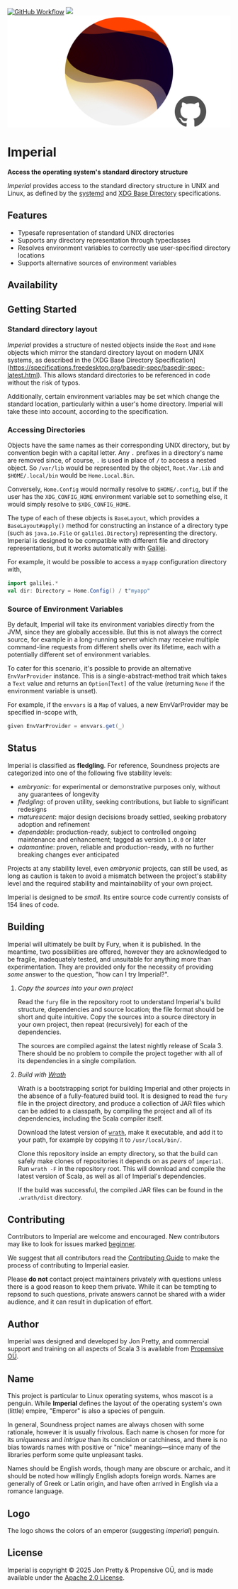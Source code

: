[<img alt="GitHub Workflow" src="https://img.shields.io/github/actions/workflow/status/propensive/imperial/main.yml?style=for-the-badge" height="24">](https://github.com/propensive/imperial/actions)
[<img src="https://img.shields.io/discord/633198088311537684?color=8899f7&label=DISCORD&style=for-the-badge" height="24">](https://discord.com/invite/MBUrkTgMnA)
<img src="/doc/images/github.png" valign="middle">

# Imperial

__Access the operating system's standard directory structure__

_Imperial_ provides access to the standard directory structure in UNIX and Linux, as defined by the
[systemd](https://www.freedesktop.org/software/systemd/man/file-hierarchy.html) and [XDG Base
Directory](https://specifications.freedesktop.org/basedir-spec/basedir-spec-latest.html) specifications.

## Features

- Typesafe representation of standard UNIX directories
- Supports any directory representation through typeclasses
- Resolves environment variables to correctly use user-specified directory locations
- Supports alternative sources of environment variables


## Availability







## Getting Started

### Standard directory layout

_Imperial_ provides a structure of nested objects inside the `Root` and `Home` objects which mirror the standard directory layout on
modern UNIX systems, as described in the
(XDG Base Directory Specification](https://specifications.freedesktop.org/basedir-spec/basedir-spec-latest.html). This allows standard
directories to be referenced in code without the risk of typos.

Additionally, certain environment variables may be set which change the standard location, particularly within a user's home
directory. Imperial will take these into account, according to the specification.

### Accessing Directories

Objects have the same names as their corresponding UNIX directory, but by convention begin with a capital letter. Any `.` prefixes in
a directory's name are removed since, of course, `.` is used in place of `/` to access a nested object. So `/var/lib` would be
represented by the object, `Root.Var.Lib` and `$HOME/.local/bin` would be `Home.Local.Bin`.

Conversely, `Home.Config` would normally resolve to `$HOME/.config`, but if the user has the `XDG_CONFIG_HOME` environment
variable set to something else, it would simply resolve to `$XDG_CONFIG_HOME`.

The type of each of these objects is `BaseLayout`, which provides a `BaseLayout#apply()` method for constructing an instance of
a directory type (such as `java.io.File` or `galilei.Directory`) representing the directory. Imperial is designed to be
compatible with different file and directory representations, but it works automatically with
[Galilei](https://github.com/propensive/galilei).

For example, it would be possible to access a `myapp` configuration directory with,
```scala
import galilei.*
val dir: Directory = Home.Config() / t"myapp"
```

### Source of Environment Variables

By default, Imperial will take its environment variables directly from the JVM, since they are globally accessible. But this
is not always the correct source, for example in a long-running server which may receive multiple command-line requests from
different shells over its lifetime, each with a potentially different set of environment variables.

To cater for this scenario, it's possible to provide an alternative `EnvVarProvider` instance. This is a
single-abstract-method trait which takes a `Text` value and returns an `Option[Text]` of the value (returning `None` if the
environment variable is unset).

For example, if the `envvars` is a `Map` of values, a new EnvVarProvider may be specified in-scope with,
```scala
given EnvVarProvider = envvars.get(_)
```





## Status

Imperial is classified as __fledgling__. For reference, Soundness projects are
categorized into one of the following five stability levels:

- _embryonic_: for experimental or demonstrative purposes only, without any guarantees of longevity
- _fledgling_: of proven utility, seeking contributions, but liable to significant redesigns
- _maturescent_: major design decisions broady settled, seeking probatory adoption and refinement
- _dependable_: production-ready, subject to controlled ongoing maintenance and enhancement; tagged as version `1.0.0` or later
- _adamantine_: proven, reliable and production-ready, with no further breaking changes ever anticipated

Projects at any stability level, even _embryonic_ projects, can still be used,
as long as caution is taken to avoid a mismatch between the project's stability
level and the required stability and maintainability of your own project.

Imperial is designed to be _small_. Its entire source code currently consists
of 154 lines of code.

## Building

Imperial will ultimately be built by Fury, when it is published. In the
meantime, two possibilities are offered, however they are acknowledged to be
fragile, inadequately tested, and unsuitable for anything more than
experimentation. They are provided only for the necessity of providing _some_
answer to the question, "how can I try Imperial?".

1. *Copy the sources into your own project*
   
   Read the `fury` file in the repository root to understand Imperial's build
   structure, dependencies and source location; the file format should be short
   and quite intuitive. Copy the sources into a source directory in your own
   project, then repeat (recursively) for each of the dependencies.

   The sources are compiled against the latest nightly release of Scala 3.
   There should be no problem to compile the project together with all of its
   dependencies in a single compilation.

2. *Build with [Wrath](https://github.com/propensive/wrath/)*

   Wrath is a bootstrapping script for building Imperial and other projects in
   the absence of a fully-featured build tool. It is designed to read the `fury`
   file in the project directory, and produce a collection of JAR files which can
   be added to a classpath, by compiling the project and all of its dependencies,
   including the Scala compiler itself.
   
   Download the latest version of
   [`wrath`](https://github.com/propensive/wrath/releases/latest), make it
   executable, and add it to your path, for example by copying it to
   `/usr/local/bin/`.

   Clone this repository inside an empty directory, so that the build can
   safely make clones of repositories it depends on as _peers_ of `imperial`.
   Run `wrath -F` in the repository root. This will download and compile the
   latest version of Scala, as well as all of Imperial's dependencies.

   If the build was successful, the compiled JAR files can be found in the
   `.wrath/dist` directory.

## Contributing

Contributors to Imperial are welcome and encouraged. New contributors may like
to look for issues marked
[beginner](https://github.com/propensive/imperial/labels/beginner).

We suggest that all contributors read the [Contributing
Guide](/contributing.md) to make the process of contributing to Imperial
easier.

Please __do not__ contact project maintainers privately with questions unless
there is a good reason to keep them private. While it can be tempting to
repsond to such questions, private answers cannot be shared with a wider
audience, and it can result in duplication of effort.

## Author

Imperial was designed and developed by Jon Pretty, and commercial support and
training on all aspects of Scala 3 is available from [Propensive
O&Uuml;](https://propensive.com/).



## Name

This project is particular to Linux operating systems, whos mascot is a penguin. While __Imperial__ defines the layout of the
operating system's own (little) empire, "Emperor" is also a species of penguin.

In general, Soundness project names are always chosen with some rationale,
however it is usually frivolous. Each name is chosen for more for its
_uniqueness_ and _intrigue_ than its concision or catchiness, and there is no
bias towards names with positive or "nice" meanings—since many of the libraries
perform some quite unpleasant tasks.

Names should be English words, though many are obscure or archaic, and it
should be noted how willingly English adopts foreign words. Names are generally
of Greek or Latin origin, and have often arrived in English via a romance
language.

## Logo

The logo shows the colors of an emperor (suggesting _imperial_) penguin.

## License

Imperial is copyright &copy; 2025 Jon Pretty & Propensive O&Uuml;, and
is made available under the [Apache 2.0 License](/license.md).


